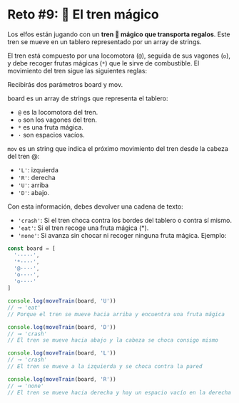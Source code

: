# Reto #9: 🚂 El tren mágico

Los elfos están jugando con un **tren 🚂 mágico que transporta regalos**. Este tren se mueve en un tablero representado por un array de strings.

El tren está compuesto por una locomotora (`@`), seguida de sus vagones (`o`), y debe recoger frutas mágicas (`*`) que le sirve de combustible. El movimiento del tren sigue las siguientes reglas:

Recibirás dos parámetros board y mov.

board es un array de strings que representa el tablero:

+ `@` es la locomotora del tren.
+ `o` son los vagones del tren.
+ `*` es una fruta mágica.
+ `·` son espacios vacíos.

`mov` es un string que indica el próximo movimiento del tren desde la cabeza del tren @:

+ `'L'`: izquierda
+ `'R'`: derecha
+ `'U'`: arriba
+ `'D'`: abajo.

Con esta información, debes devolver una cadena de texto:

+ `'crash'`: Si el tren choca contra los bordes del tablero o contra sí mismo.
+ `'eat'`: Si el tren recoge una fruta mágica (*).
+ `'none'`: Si avanza sin chocar ni recoger ninguna fruta mágica.
Ejemplo:

```ts
const board = [
  '·····',
  '*····',
  '@····',
  'o····',
  'o····'
]

console.log(moveTrain(board, 'U'))
// ➞ 'eat'
// Porque el tren se mueve hacia arriba y encuentra una fruta mágica

console.log(moveTrain(board, 'D'))
// ➞ 'crash'
// El tren se mueve hacia abajo y la cabeza se choca consigo mismo

console.log(moveTrain(board, 'L'))
// ➞ 'crash'
// El tren se mueve a la izquierda y se choca contra la pared

console.log(moveTrain(board, 'R'))
// ➞ 'none'
// El tren se mueve hacia derecha y hay un espacio vacío en la derecha
```
